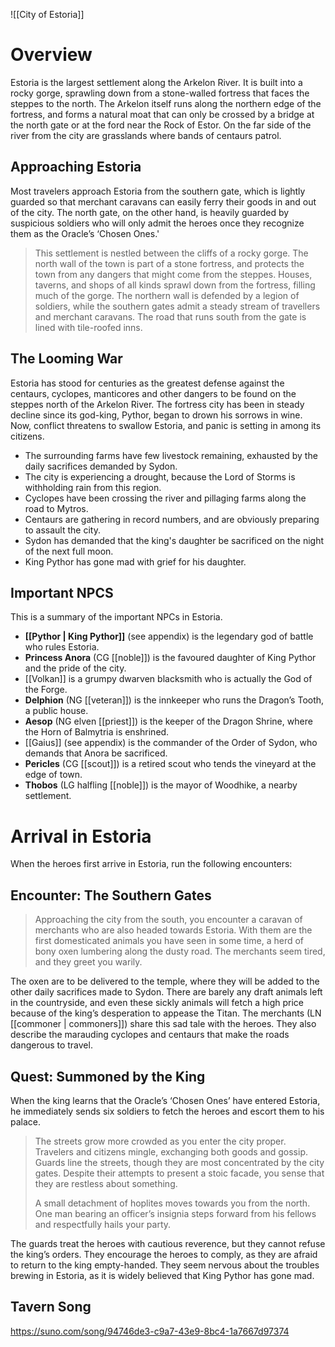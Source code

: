 ![[City of Estoria]]
# Overview
Estoria is the largest settlement along the Arkelon River. It is built into a rocky gorge, sprawling down from a stone-walled fortress that faces the steppes to the north. The Arkelon itself runs along the northern edge of the fortress, and forms a natural moat that can only be crossed by a bridge at the north gate or at the ford near the Rock of Estor. On the far side of the river from the city are grasslands where bands of centaurs patrol.

## Approaching Estoria
Most travelers approach Estoria from the southern gate, which is lightly guarded so that merchant caravans can easily ferry their goods in and out of the city. The north gate, on the other hand, is heavily guarded by suspicious soldiers who will only admit the heroes once they recognize them as the Oracle’s ‘Chosen Ones.'

>This settlement is nestled between the cliffs of a rocky gorge. The north wall of the town is part of a stone fortress, and protects the town from any dangers that might come from the steppes. Houses, taverns, and shops of all kinds sprawl down from the fortress, filling much of the gorge. The northern wall is defended by a legion of soldiers, while the southern gates admit a steady stream of travellers and merchant caravans. The road that runs south from the gate is lined with tile-roofed inns.

## The Looming War

Estoria has stood for centuries as the greatest defense against the centaurs, cyclopes, manticores and other dangers to be found on the steppes north of the Arkelon River. The fortress city has been in steady decline since its god-king, Pythor, began to drown his sorrows in wine. Now, conflict threatens to swallow Estoria, and panic is setting in among its citizens.
- The surrounding farms have few livestock remaining, exhausted by the daily sacrifices demanded by Sydon.
- The city is experiencing a drought, because the Lord of Storms is withholding rain from this region.
- Cyclopes have been crossing the river and pillaging farms along the road to Mytros.
- Centaurs are gathering in record numbers, and are obviously preparing to assault the city.
- Sydon has demanded that the king's daughter be sacrificed on the night of the next full moon.
- King Pythor has gone mad with grief for his daughter.

## Important NPCS
This is a summary of the important NPCs in Estoria.

- **[[Pythor | King Pythor]]** (see appendix) is the legendary god of battle who rules Estoria.
- **Princess Anora** (CG [[noble]]) is the favoured daughter of King Pythor and the pride of the city.
- [[Volkan]] is a grumpy dwarven blacksmith who is actually the God of the Forge.
- **Delphion** (NG [[veteran]]) is the innkeeper who runs the Dragon’s Tooth, a public house.
- **Aesop** (NG elven [[priest]]) is the keeper of the Dragon Shrine, where the Horn of Balmytria is enshrined.
- [[Gaius]] (see appendix) is the commander of the Order of Sydon, who demands that Anora be sacrificed.
- **Pericles** (CG [[scout]]) is a retired scout who tends the vineyard at the edge of town.
- **Thobos** (LG halfling [[noble]]) is the mayor of Woodhike, a nearby settlement.

# Arrival in Estoria
When the heroes first arrive in Estoria, run the following encounters:

## Encounter: The Southern Gates

>Approaching the city from the south, you encounter a caravan of merchants who are also headed towards Estoria. With them are the first domesticated animals you have seen in some time, a herd of bony oxen lumbering along the dusty road. The merchants seem tired, and they greet you warily.

The oxen are to be delivered to the temple, where they will be added to the other daily sacrifices made to Sydon. There are barely any draft animals left in the countryside, and even these sickly animals will fetch a high price because of the king’s desperation to appease the Titan. The merchants (LN [[commoner | commoners]]) share this sad tale with the heroes. They also describe the marauding cyclopes and centaurs that make the roads dangerous to travel.

## Quest: Summoned by the King

When the king learns that the Oracle’s ‘Chosen Ones’ have entered Estoria, he immediately sends six soldiers to fetch the heroes and escort them to his palace.

>The streets grow more crowded as you enter the city proper. Travelers and citizens mingle, exchanging both goods and gossip. Guards line the streets, though they are most concentrated by the city gates. Despite their attempts to present a stoic facade, you sense that they are restless about something.
>
>A small detachment of hoplites moves towards you from the north. One man bearing an officer’s insignia steps forward from his fellows and respectfully hails your party.

The guards treat the heroes with cautious reverence, but they cannot refuse the king’s orders. They encourage the heroes to comply, as they are afraid to return to the king empty-handed. They seem nervous about the troubles brewing in Estoria, as it is widely believed that King Pythor has gone mad.

## Tavern Song

https://suno.com/song/94746de3-c9a7-43e9-8bc4-1a7667d97374
